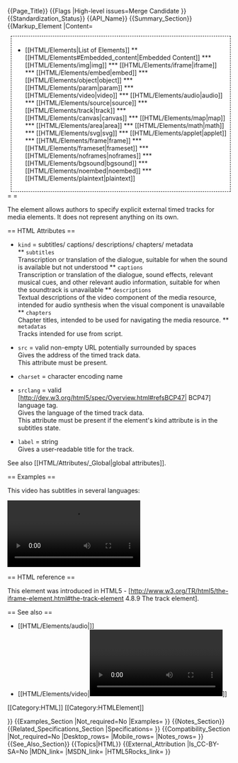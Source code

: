 {{Page_Title}}
{{Flags
|High-level issues=Merge Candidate
}}
{{Standardization_Status}}
{{API_Name}}
{{Summary_Section}}
{{Markup_Element
|Content=

<div style='float: right;background: white;border:1px dashed black;padding: 1ex;margin-left: 1ex;'>

* [[HTML/Elements|List of Elements]]
** [[HTML/Elements#Embedded_content|Embedded Content]]
*** [[HTML/Elements/img|img]]
*** [[HTML/Elements/iframe|iframe]]
*** [[HTML/Elements/embed|embed]]
*** [[HTML/Elements/object|object]]
*** [[HTML/Elements/param|param]]
*** [[HTML/Elements/video|video]]
*** [[HTML/Elements/audio|audio]]
*** [[HTML/Elements/source|source]]
*** [[HTML/Elements/track|track]]
*** [[HTML/Elements/canvas|canvas]]
*** [[HTML/Elements/map|map]]
*** [[HTML/Elements/area|area]]
*** [[HTML/Elements/math|math]]
*** [[HTML/Elements/svg|svg]]
*** [[HTML/Elements/applet|applet]]
*** [[HTML/Elements/frame|frame]]
*** [[HTML/Elements/frameset|frameset]]
*** [[HTML/Elements/noframes|noframes]]
*** [[HTML/Elements/bgsound|bgsound]]
*** [[HTML/Elements/noembed|noembed]]
*** [[HTML/Elements/plaintext|plaintext]]

</div>

= <track> =

The <track> element allows authors to specify explicit external timed tracks for media elements. It does not represent anything on its own.

== HTML Attributes ==

* <code>kind</code> = subtitles/ captions/ descriptions/ chapters/ metadata<br />
** <code>subtitles</code><br />Transcription or translation of the dialogue, suitable for when the sound is available but not understood
** <code>captions</code><br />Transcription or translation of the dialogue, sound effects, relevant musical cues, and other relevant audio information, suitable for when the soundtrack is unavailable
** <code>descriptions</code><br />Textual descriptions of the video component of the media resource, intended for audio synthesis when the visual component is unavailable 
** <code>chapters</code><br />Chapter titles, intended to be used for navigating the media resource.
** <code>metadatas</code><br />Tracks intended for use from script.


* <code>src</code> =  valid non-empty URL potentially surrounded by spaces<br />Gives the address of the timed track data.<br />This attribute must be present.


* <code>charset</code> = character encoding name


* <code>srclang</code> = valid [http://dev.w3.org/html5/spec/Overview.html#refsBCP47| BCP47] language tag.<br />Gives the language of the timed track data.<br />This attribute must be present if the element's kind attribute is in the subtitles state.


* <code>label</code> = string<br />Gives a user-readable title for the track.



See also [[HTML/Attributes/_Global|global attributes]].


== Examples ==

This video has subtitles in several languages:
<pre>
<video src="brave.webm">
 <track kind=subtitles src=brave.en.srt srclang=en label="English">
 <track kind=captions src=brave.en.srt srclang=en label="English for the Hard of Hearing">
 <track kind=subtitles src=brave.fr.srt srclang=fr label="Français">
 <track kind=subtitles src=brave.de.srt srclang=de label="Deutsch">
</video>
</pre>


== HTML reference ==

This element was introduced in HTML5 - [http://www.w3.org/TR/html5/the-iframe-element.html#the-track-element 4.8.9 The track element].


== See also ==

* [[HTML/Elements/audio|<code><audio></code>]]
* [[HTML/Elements/video|<code><video></code>]]

[[Category:HTML]]
[[Category:HTMLElement]]

}}
{{Examples_Section
|Not_required=No
|Examples=
}}
{{Notes_Section}}
{{Related_Specifications_Section
|Specifications=
}}
{{Compatibility_Section
|Not_required=No
|Desktop_rows=
|Mobile_rows=
|Notes_rows=
}}
{{See_Also_Section}}
{{Topics|HTML}}
{{External_Attribution
|Is_CC-BY-SA=No
|MDN_link=
|MSDN_link=
|HTML5Rocks_link=
}}
